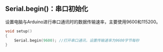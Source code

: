 ## Serial.begin()：串口初始化

设置电脑与Arduino进行串口通讯时的数据传输速率，主要使用9600和115200。

```C++
void setup() 
{
	Serial.begin(9600); //打开串口通讯，设置传输速率为9600字节每秒
}
```


